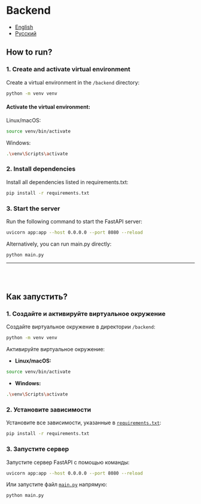 # Backend

- [English](#how-to-run)
- [Русский](#как-запустить)

## How to run?

### 1. Create and activate virtual environment  
Create a virtual environment in the `/backend` directory:  
```bash
python -m venv venv
```
#### Activate the virtual environment:

Linux/macOS:
```bash
source venv/bin/activate
```
Windows:
```bash
.\venv\Scripts\activate
```
### 2. Install dependencies
Install all dependencies listed in requirements.txt:
```bash
pip install -r requirements.txt
```
### 3. Start the server
Run the following command to start the FastAPI server:
```bash
uvicorn app:app --host 0.0.0.0 --port 8080 --reload
```
Alternatively, you can run main.py directly:
```
python main.py
```
---
<br>
<br>

## Как запустить?  

### 1. Создайте и активируйте виртуальное окружение  
Создайте виртуальное окружение в директории `/backend`:  
```bash
python -m venv venv
```

Активируйте виртуальное окружение:  
- **Linux/macOS:**  
```bash
source venv/bin/activate
```
- **Windows:**  
```bash
.\venv\Scripts\activate
```

### 2. Установите зависимости  
Установите все зависимости, указанные в [`requirements.txt`](/backend/requirements.txt):  
```bash
pip install -r requirements.txt
```

### 3. Запустите сервер  
Запустите сервер FastAPI с помощью команды:  
```bash
uvicorn app:app --host 0.0.0.0 --port 8080 --reload
```
Или запустите файл [`main.py`](/backend/main.py) напрямую:  
```bash
python main.py
```
